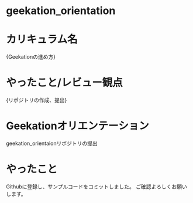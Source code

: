 # geekation_orientation
# カリキュラム名
{Geekationの進め方}
# やったこと/レビュー観点
{リポジトリの作成、提出}

# Geekationオリエンテーション
geekation_orientaionリポジトリの提出

# やったこと
Githubに登録し、サンプルコードをコミットしました。
ご確認よろしくお願いします。
